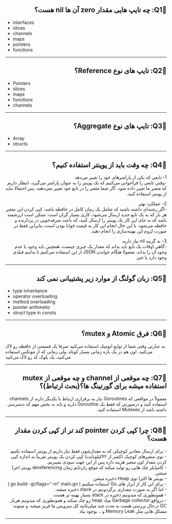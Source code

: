 
 <h2 dir="rtl"> 🌱Q1: چه تایپ هایی مقدار zero آن ها nil هست؟</h2>

* interfaces
* slices
* channels
* maps
* pointers  
* functions

---

 <h2 dir="rtl"> 🌱Q2: تایپ های نوع Reference؟</h2>  

* Pointers
* slices
* maps
* functions
* channels

---

 <h2 dir="rtl"> 🌱Q3: تایپ های نوع Aggregate؟</h2>  

* Array 
* structs

---

<h2 dir="rtl">🌱Q4: چه وقت باید از پوینتر استفاده کنیم؟</h2>
 <p dir="rtl">
1- تابعی که یکی از پارامترهای خود را تغییر می‌دهد
<br>
-وقتی تابعی را فراخوانی می‌کنیم که یک پوینتر را به عنوان پارامتر می‌گیرد، انتظار داریم که متغیر ما تغییر داده شود. اگر شما متغیر را در تابع خود تغییر نمی‌دهید، پس احتمالا نباید از پوینتر استفاده کنید.
 </p>
 <p dir="rtl">
2- عملکرد بهتر
<br>
-اگر رشته‌ای داشته باشید که شامل یک رمان کامل در حافظه باشد، کپی کردن این متغیر هر بار که به یک تابع جدید ارسال می‌شود، کاری بسیار گران است. ممکن است ارزشمند باشد که به جای این کار یک پوینتر را ارسال کنید، که باعث صرفه‌جویی در پردازنده و حافظه می‌شود. با این حال انجام این کار به قیمت خوانا بودن است، بنابراین فقط در صورت لزوم این بهینه‌سازی را انجام دهید.
  </p>
 <p dir="rtl">
3- به گزینه nil نیاز دارید
<br>
-گاهی اوقات یک تابع باید بداند که مقدار یک چیزی چیست، همچنین باید وجود یا عدم وجود آن را بداند. معمولا هنگام خواندن JSON از این استفاده می‌کنیم تا بدانیم فیلدی وجود دارد یا خیر.
 </p>

---

 <h2 dir="rtl"> 🌱Q5: زبان گولنگ از موارد زیر پشتیبانی نمی کند</h2>

* type inheritance
* operator overloading
* method overloading
* pointer arithmetic
* struct type in consts

---

 <h2 dir="rtl"> 🌱Q6: فرق Atomic و mutex؟</h2>  
 <p>
به عبارتی وقتی شما از توابع اتومیک استفاده می‌کنید صرفا یک قسمتی از حافظه رو لاک می‌کنید. اون هم در یک بازه زمانی بسیار کوتاه. ولی زمانی که از موتکس استفاده می‌کنید، یک بلوک کد رو لاک می‌کنید
 </p>

---

 <h2  dir="rtl"> 🌱Q7: چه موقعی از channel و چه موقعی از mutex استفاده میشه برای گورتینگ ها؟(بحث ارتباط)؟ </h2>  
 <p  dir="rtl">
معمولاً در مواقعی که Goroutines نیاز به برقراری ارتباط با یکدیگر دارند از channels  استفاده کنید 
و درصورتی که فقط یک Goroutine دارید و باید به بخش مهم کد دسترسی داشته باشد از Mutexes استفاده کنید.
 </p>

---

 <h2  dir="rtl"> 🌱Q8: چرا کپی کردن pointer کند تر از کپی کردن مقدار هست؟</h2>  
 <p   dir="rtl">
- برای ارسال مقادیر کوچیکی که به مقدارشون فقط نیاز داریم از پوینتر استفاده نکنیم. <br>
- توی متغیرهای کوچیک (کمتر از ۳۲کیلوبایت) کپی کردن یک پوینتر تقریبا به اندازه کپی کردن مقدار اون متغیر هزینه داره  پس از این جهت سودی نمیبریم.<br>
- کامپایلر چک هایی رو تولید میکنه که موقع ران‌تایم زمان dereferencing پوینتر اجرا میشن.<br>
- پوینتر ها اکثرا توی Heap ذخیره میشن<br>
- برای این کار از ابزار های Go استفاده میکنیم ( go build -gcflags="-m" main.go )<br>
- اما اگر به صورت مقداری برگردونیم در stack ذخیره میشه.<br>
- همونطوری که میدونیم ذخیره در stack بسیار بهینه تر هست.<br>
- درواقع Garbage collector میاد heap رو چک میکنه و همونطوری که میدونیم هربار GC درحال بررسی هست به مدت چند میلی‌ثانیه کل سرویس ما فریز میشه. و میتونه مشکل هایی مثل Memory Leak و .. بوجود بیاد<br>
 </p>

---
